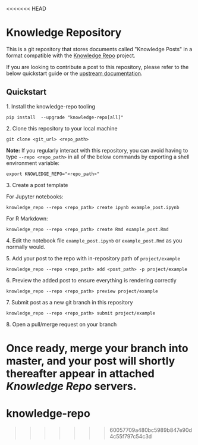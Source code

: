 <<<<<<< HEAD
# Knowledge Repository

This is a git repository that stores documents called "Knowledge Posts" in a
format compatible with the [Knowledge Repo](https://github.com/airbnb/knowledge-repo)
project.

If you are looking to contribute a post to this repository, please refer to the
below quickstart guide or the [upstream documentation](http://knowledge-repo.readthedocs.io/en/latest/quickstart.html).

## Quickstart

1\. Install the knowledge-repo tooling
```
pip install  --upgrade "knowledge-repo[all]"
```

2\. Clone this repository to your local machine
```
git clone <git_url> <repo_path>
```
**Note:** If you regularly interact with this repository, you can avoid having to type `--repo <repo_path>` in all of the below commands by exporting a shell environment variable:

```
export KNOWLEDGE_REPO="<repo_path>"
```

3\. Create a post template

For Jupyter notebooks:
```
knowledge_repo --repo <repo_path> create ipynb example_post.ipynb
```

For R Markdown:
```
knowledge_repo --repo <repo_path> create Rmd example_post.Rmd
```

4\. Edit the notebook file `example_post.ipynb` or `example_post.Rmd` as you normally would.

5\. Add your post to the repo with in-repository path of `project/example`
```
knowledge_repo --repo <repo_path> add <post_path> -p project/example
```

6\. Preview the added post to ensure everything is rendering correctly
```
knowledge_repo --repo <repo_path> preview project/example
```

7\. Submit post as a new git branch in this repository
```
knowledge_repo --repo <repo_path> submit project/example
```

8\. Open a pull/merge request on your branch

Once ready, merge your branch into master, and your post will shortly thereafter
appear in attached *Knowledge Repo* servers.
=======
# knowledge-repo
>>>>>>> 60057709a480bc5989b847e90d4c55f797c54c3d
